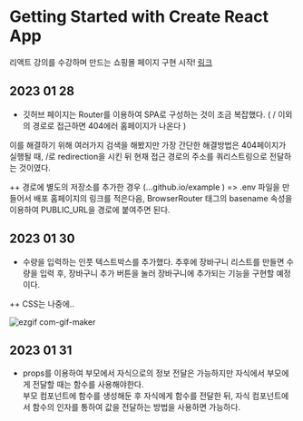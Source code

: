 # Getting Started with Create React App
리액트 강의를 수강하며 만드는 쇼핑몰 페이지 구현 시작!  [링크](https://yujunsun0.github.io/shoes-shop-homepage/)


## 2023 01 28
- 깃허브 페이지는 Router를 이용하여 SPA로 구성하는 것이 조금 복잡했다. ( / 이외의 경로로 접근하면 404에러 홈페이지가 나온다 )  

이를 해결하기 위해 여러가지 검색을 해봤지만 가장 간단한 해결방법은 404페이지가 실행될 때, /로 redirection을 시킨 뒤 현재 접근 경로의 주소를 쿼리스트링으로 전달하는 것이였다.  

++ 경로에 별도의 저장소를 추가한 경우 (...github.io/example )  =>  .env 파일을 만들어서 배포 홈페이지의 링크를 적은다음, BrowserRouter 태그의 basename 속성을 이용하여 PUBLIC_URL을 경로에 붙여주면 된다.

## 2023 01 30
- 수량을 입력하는 인풋 텍스트박스를 추가했다. 추후에 장바구니 리스트를 만들면 수량을 입력 후, 장바구니 추가 버튼을 눌러 장바구니에 추가되는 기능을 구현할 예정이다.  

++ CSS는 나중에..


![ezgif com-gif-maker](https://user-images.githubusercontent.com/120611048/215510563-f9ac74ab-9845-4f47-984c-dad34cd77ce9.gif)


## 2023 01 31
- props를 이용하여 부모에서 자식으로의 정보 전달은 가능하지만 자식에서 부모에게 전달할 때는 함수를 사용해야한다.  
부모 컴포넌트에 함수를 생성해둔 후 자식에게 함수를 전달한 뒤, 자식 컴포넌트에서 함수의 인자를 통하여 값을 전달하는 방법을 사용하면 가능하다.
